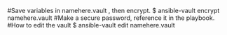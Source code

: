 #Save variables in namehere.vault , then encrypt.
$ ansible-vault encrypt namehere.vault
#Make a secure password, reference it in the playbook.
#How to edit the vault
$ ansible-vault edit namehere.vault
